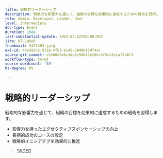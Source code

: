 ```yaml
---
title: 戦略的リーダーシップ
description: 戦略的な影響力を通じて、組織の目標を効果的に達成するための戦術を習得します。・エグゼクティブスポンサーシップの影響力の向上・長期的な成功への道筋の設定・戦略的イニシアチブの効果的な推進
role: Admin, Developer, Leader, User
level: Intermediate
doc-type: Event
duration: 1984
last-substantial-update: 2024-02-22T00:00:00Z
jira: KT-14986
thumbnail: 3427463.jpeg
exl-id: 44cd83a5-d318-4fb1-b145-5840616df4ec
source-git-commit: e3eb0d9e8c3de2c56b12e10bcbf3cb1ecaf2a6f3
workflow-type: tm+mt
source-wordcount: '58'
ht-degree: 0%

---
```


# 戦略的リーダーシップ

戦略的な影響力を通じて、組織の目標を効果的に達成するための戦術を習得します。

- 影響力を持ったエグゼクティブスポンサーシップの向上
- 長期的成功のコースの設定
- 戦略的イニシアチブを効果的に推進

>[!VIDEO](https://video.tv.adobe.com/v/3427463/?learn=on)
